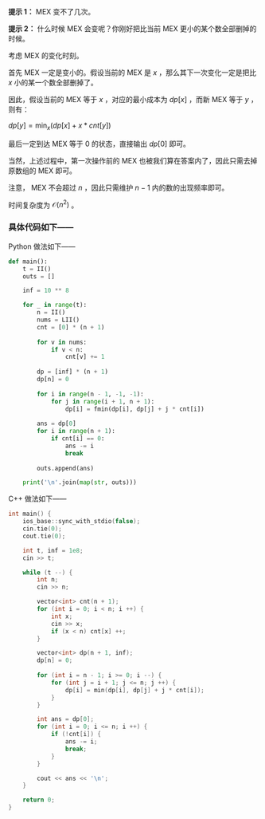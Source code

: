 **提示 1：** MEX 变不了几次。

**提示 2：** 什么时候 MEX 会变呢？你刚好把比当前 MEX 更小的某个数全部删掉的时候。

考虑 MEX 的变化时刻。

首先 MEX 一定是变小的。假设当前的 MEX 是 $x$ ，那么其下一次变化一定是把比 $x$ 小的某一个数全部删掉了。

因此，假设当前的 MEX 等于 $x$ ，对应的最小成本为 $dp[x]$ ，而新 MEX 等于 $y$ ，则有：

$dp[y]=\min_{x} (dp[x]+x*cnt[y])$

最后一定到达 MEX 等于 $0$ 的状态，直接输出 $dp[0]$ 即可。

当然，上述过程中，第一次操作前的 MEX 也被我们算在答案内了，因此只需去掉原数组的 MEX 即可。

注意， MEX 不会超过 $n$ ，因此只需维护 $n-1$ 内的数的出现频率即可。

时间复杂度为 $\mathcal{O}(n^2)$ 。

### 具体代码如下——

Python 做法如下——

```Python []
def main():
    t = II()
    outs = []

    inf = 10 ** 8

    for _ in range(t):
        n = II()
        nums = LII()
        cnt = [0] * (n + 1)
        
        for v in nums:
            if v < n:
                cnt[v] += 1
        
        dp = [inf] * (n + 1)
        dp[n] = 0
        
        for i in range(n - 1, -1, -1):
            for j in range(i + 1, n + 1):
                dp[i] = fmin(dp[i], dp[j] + j * cnt[i])
        
        ans = dp[0]
        for i in range(n + 1):
            if cnt[i] == 0:
                ans -= i
                break
        
        outs.append(ans)

    print('\n'.join(map(str, outs)))
```

C++ 做法如下——

```cpp []
int main() {
    ios_base::sync_with_stdio(false);
    cin.tie(0);
    cout.tie(0);

    int t, inf = 1e8;
    cin >> t;

    while (t --) {
        int n;
        cin >> n;

        vector<int> cnt(n + 1);
        for (int i = 0; i < n; i ++) {
            int x;
            cin >> x;
            if (x < n) cnt[x] ++;
        }

        vector<int> dp(n + 1, inf);
        dp[n] = 0;
        
        for (int i = n - 1; i >= 0; i --) {
            for (int j = i + 1; j <= n; j ++) {
                dp[i] = min(dp[i], dp[j] + j * cnt[i]);
            }
        }

        int ans = dp[0];
        for (int i = 0; i <= n; i ++) {
            if (!cnt[i]) {
                ans -= i;
                break;
            }
        }

        cout << ans << '\n';
    }

    return 0;
}
```
